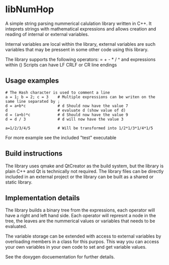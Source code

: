 # libNumHop

A simple string parsing nummerical calulation library written in C++.
It inteprets strings with mathematical expressions and allows creation and reading of internal or external variables.

Internal variables are local within the library, external variables are such variables that may be pressent in some other code using this library.

The library supports the following operators: = + - * / ^ and expressions within ()
Scripts can have LF CRLF or CR line endings


## Usage examples

```
# The Hash character is used to comment a line
a = 1; b = 2; c = 3    # Multiple expressions can be writen on the same line separated by ;
d = a+b*c              # d Should now have the value 7
d                      # evaluate d (show value of d)
d = (a+b)*c            # d Should now have the value 9
d = d / 3              # d will now have the value 3
```

```
a=1/2/3/4/5            # Will be transformed into 1/2*1/3*1/4*1/5
```

For more example see the included "test" executable

## Build instructions
The library uses qmake and QtCreator as the build system, but the library is plain C++ and Qt is technically not required.
The library files can be directly included in an external project or the library can be built as a shared or static library.

## Implementation details
The library builds a binary tree from the expressions, each operator will have a right and left hand side.
Each operator will represnt a node in the tree, the leaves are the nummerical values or variables that needs to be evaluated.

The variable storage can be extended with access to external variables by overloading members in a class for this purpos.
This way you can access your own variables in your own code to set and get variable values.

See the doxygen docuementation for further details.
